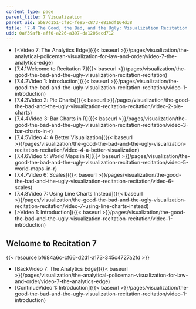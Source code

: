 ```yaml
---
content_type: page
parent_title: 7 Visualization
parent_uid: ab87d151-cf8c-fe95-c873-e816df164d38
title: '7.4 The Good, the Bad, and the Ugly: Visualization Recitation  (Recitation)'
uid: 0af39afb-aff0-a226-a397-da1206ecd712
---
```


*   [<Video 7: The Analytics Edge]({{< baseurl >}}/pages/visualization/the-analytical-policeman-visualization-for-law-and-order/video-7-the-analytics-edge)
*   [7.4.1Welcome to Recitation 7]({{< baseurl >}}/pages/visualization/the-good-the-bad-and-the-ugly-visualization-recitation-recitation)
*   [7.4.2Video 1: Introduction]({{< baseurl >}}/pages/visualization/the-good-the-bad-and-the-ugly-visualization-recitation-recitation/video-1-introduction)
*   [7.4.3Video 2: Pie Charts]({{< baseurl >}}/pages/visualization/the-good-the-bad-and-the-ugly-visualization-recitation-recitation/video-2-pie-charts)
*   [7.4.4Video 3: Bar Charts in R]({{< baseurl >}}/pages/visualization/the-good-the-bad-and-the-ugly-visualization-recitation-recitation/video-3-bar-charts-in-r)
*   [7.4.5Video 4: A Better Visualization]({{< baseurl >}}/pages/visualization/the-good-the-bad-and-the-ugly-visualization-recitation-recitation/video-4-a-better-visualization)
*   [7.4.6Video 5: World Maps in R]({{< baseurl >}}/pages/visualization/the-good-the-bad-and-the-ugly-visualization-recitation-recitation/video-5-world-maps-in-r)
*   [7.4.7Video 6: Scales]({{< baseurl >}}/pages/visualization/the-good-the-bad-and-the-ugly-visualization-recitation-recitation/video-6-scales)
*   [7.4.8Video 7: Using Line Charts Instead]({{< baseurl >}}/pages/visualization/the-good-the-bad-and-the-ugly-visualization-recitation-recitation/video-7-using-line-charts-instead)
*   [\>Video 1: Introduction]({{< baseurl >}}/pages/visualization/the-good-the-bad-and-the-ugly-visualization-recitation-recitation/video-1-introduction)

Welcome to Recitation 7
-----------------------

{{< resource bf684a6c-cf66-d2d1-a173-345c4727a2fd >}}

*   [BackVideo 7: The Analytics Edge]({{< baseurl >}}/pages/visualization/the-analytical-policeman-visualization-for-law-and-order/video-7-the-analytics-edge)
*   [ContinueVideo 1: Introduction]({{< baseurl >}}/pages/visualization/the-good-the-bad-and-the-ugly-visualization-recitation-recitation/video-1-introduction)